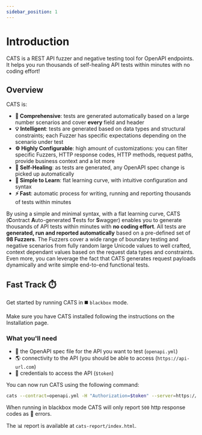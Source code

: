 ```yaml
---
sidebar_position: 1
---
```


# Introduction

CATS is a REST API fuzzer and negative testing tool for OpenAPI endpoints. It helps you run thousands of self-healing API tests within minutes with no coding effort! 

## Overview

CATS is:

- **🧐 Comprehensive**: tests are generated automatically based on a large number scenarios and cover **every** field and header
- **💡 Intelligent**: tests are generated based on data types and structural constraints; each Fuzzer has specific expectations depending on the scenario under test
- **⚙️ Highly Configurable**: high amount of customizations: you can filter specific Fuzzers, HTTP response codes, HTTP methods, request paths, provide business context and a lot more
- **🏥 Self-Healing**: as tests are generated, any OpenAPI spec change is picked up automatically
- **📖 Simple to Learn**: flat learning curve, with intuitive configuration and syntax
- **⚡️ Fast**: automatic process for writing, running and reporting thousands of tests within minutes

By using a simple and minimal syntax, with a flat learning curve, CATS (**C**ontract **A**uto-generated **T**ests for **S**wagger) enables you to generate thousands of API tests within minutes with **no coding effort**.
All tests are **generated, run and reported automatically** based on a pre-defined set of **98 Fuzzers**.
The Fuzzers cover a wide range of boundary testing and negative scenarios from fully random large Unicode values to well crafted, context dependant values based on the request data types and constraints.
Even more, you can leverage the fact that CATS generates request payloads dynamically and write simple end-to-end functional tests.

## Fast Track ⏱️

Get started by running CATS in ◼️ `blackbox` mode.

Make sure you have CATS installed following the instructions on the Installation page.

### What you'll need

- 📝 the OpenAPI spec file for the API you want to test (`openapi.yml`)
- 🌎 connectivity to the API (you should be able to access (`https://api-url.com`)
- 🔐 credentials to access the API (`$token`)

You can now run CATS using the following command:

```bash
cats --contract=openapi.yml -H "Authorization=$token" --server=https://api-url.com -b
```

When running in blackbox mode CATS will only report `500` http response codes as 🛑 errors. 

The 📊 report is available at `cats-report/index.html`.
